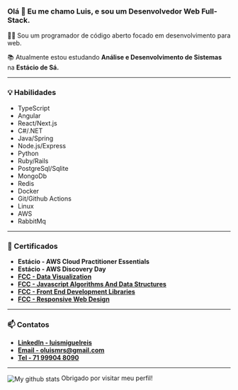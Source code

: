 ### Olá 👋 Eu me chamo Luis, e sou um Desenvolvedor Web Full-Stack.

👨‍💻 Sou um programador de código aberto focado em desenvolvimento para web.

📚 Atualmente estou estudando **Análise e Desenvolvimento de Sistemas** na **Estácio de Sá.**

---

### 💡 Habilidades
- TypeScript
- Angular
- React/Next.js
- C#/.NET
- Java/Spring
- Node.js/Express
- Python
- Ruby/Rails
- PostgreSql/Sqlite
- MongoDb
- Redis
- Docker
- Git/Github Actions
- Linux
- AWS
- RabbitMq

---

### 🏅 Certificados

- **Estácio - AWS Cloud Practitioner Essentials**
- **Estácio - AWS Discovery Day**
- [**FCC - Data Visualization**](https://freecodecamp.org/certification/OLuwis/data-visualization)
- [**FCC - Javascript Algorithms And Data Structures**](https://freecodecamp.org/certification/oluwis/javascript-algorithms-and-data-structures)
- [**FCC - Front End Development Libraries**](https://freecodecamp.org/certification/OLuwis/front-end-development-libraries)
- [**FCC - Responsive Web Design**](https://freecodecamp.org/certification/OLuwis/responsive-web-design)

---

### 📫  Contatos

- [**LinkedIn - luismiguelreis**](https://linkedin.com/in/luismiguelreis)
- [**Email - oluismrs@gmail.com**](mailto:oluismrs@gmail.com)
- [**Tel - 71 99904 8090**](tel:+5571999048090)

---

<img align="center" src="https://github-readme-stats.anuraghazra1.vercel.app/api?username=oluwis&show_icons=true&line_height=27&include_all_commits=true" alt="My github stats" /> Obrigado por visitar meu perfil!
